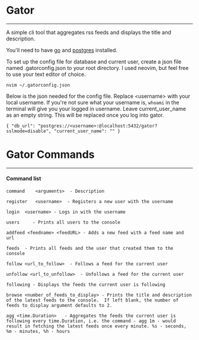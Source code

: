 # Gator
----------------------------------

A simple cli tool that aggregates rss feeds and displays the title and description.

You'll need to have [go](https://go.dev/doc/install) and [postgres](https://www.postgresql.org/download/) installed. 

To set up the config file for database and current user, create a json file named 
.gatorconfig.json to your root directory. I used neovim, but feel free to use your text
editor of choice.

`nvim ~/.gatorconfig.json`

Below is the json needed for the config file.  Replace \<username\> with your local username.  If you're not sure what your username is, `whoami` in the terminal will give you your logged in 
username. Leave current_user_name as an empty string.  This will be replaced once you 
log into gator.

`{
 "db_url": "postgres://<username>:@localhost:5432/gator?sslmode=disable",
 "current_user_name": ""
}`

# Gator Commands
---------------------------------
#### Command list

`command    <arguments>  - Description`

`register   <username>  - Registers a new user with the username`

`login  <username> - Logs in with the username`

`users     - Prints all users to the console`

`addfeed <feedname> <feedURL> - Adds a new feed with a feed name and url`

`feeds  - Prints all feeds and the user that created them to the console`

`follow <url_to_follow>  - Follows a feed for the current user`

`unfollow <url_to_unfollow>  - Unfollows a feed for the current user`

`following - Displays the feeds the current user is following`

`browse <number_of_feeds_to_display> - Prints the title and description of the latest feeds to the console.  If left blank, the number of feeds to display argument defaults to 2.`

`agg <time.Duration>   - Aggregates the feeds the current user is following every time.Duration, i.e. the command - agg 1m - would result in fetching the latest feeds once every minute. %s - seconds, %m - minutes, %h - hours`

